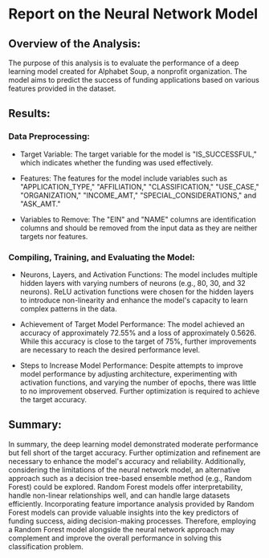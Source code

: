 # Report on the Neural Network Model

## Overview of the Analysis:

The purpose of this analysis is to evaluate the performance of a deep learning model created for Alphabet Soup, a nonprofit organization. The model aims to predict the success of funding applications based on various features provided in the dataset.

## Results:

### Data Preprocessing:

* Target Variable: The target variable for the model is "IS_SUCCESSFUL," which indicates whether the funding was used effectively.

* Features: The features for the model include variables such as "APPLICATION_TYPE," "AFFILIATION," "CLASSIFICATION," "USE_CASE," "ORGANIZATION," "INCOME_AMT," "SPECIAL_CONSIDERATIONS," and "ASK_AMT."

* Variables to Remove: The "EIN" and "NAME" columns are identification columns and should be removed from the input data as they are neither targets nor features.

### Compiling, Training, and Evaluating the Model:

* Neurons, Layers, and Activation Functions: The model includes multiple hidden layers with varying numbers of neurons (e.g., 80, 30, and 32 neurons). ReLU activation functions were chosen for the hidden layers to introduce non-linearity and enhance the model's capacity to learn complex patterns in the data.

* Achievement of Target Model Performance: The model achieved an accuracy of approximately 72.55% and a loss of approximately 0.5626. While this accuracy is close to the target of 75%, further improvements are necessary to reach the desired performance level.

* Steps to Increase Model Performance: Despite attempts to improve model performance by adjusting architecture, experimenting with activation functions, and varying the number of epochs, there was little to no improvement observed. Further optimization is required to achieve the target accuracy.

## Summary:

In summary, the deep learning model demonstrated moderate performance but fell short of the target accuracy. Further optimization and refinement are necessary to enhance the model's accuracy and reliability. Additionally, considering the limitations of the neural network model, an alternative approach such as a decision tree-based ensemble method (e.g., Random Forest) could be explored. Random Forest models offer interpretability, handle non-linear relationships well, and can handle large datasets efficiently. Incorporating feature importance analysis provided by Random Forest models can provide valuable insights into the key predictors of funding success, aiding decision-making processes. Therefore, employing a Random Forest model alongside the neural network approach may complement and improve the overall performance in solving this classification problem.